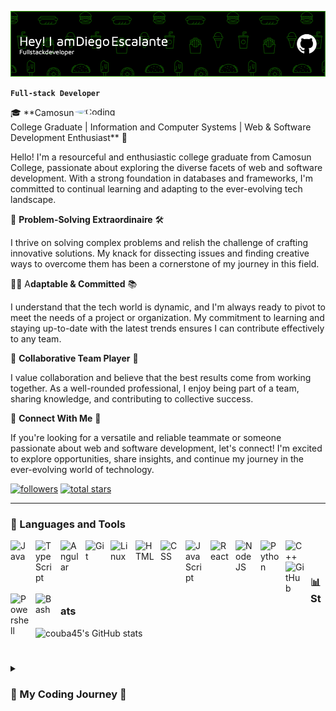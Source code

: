 ![Header](./github-header-image.png)

**`Full-stack Developer`**

<img align="right" alt="Coding" width="400" style="border-radius: 50%;" src="https://media.tenor.com/_ABH4daXFW8AAAAM/lofi.gif"/>
🎓 **Camosun College Graduate | Information and Computer Systems | Web & Software Development Enthusiast** 🚀

Hello! I'm a resourceful and enthusiastic college graduate from Camosun College, passionate about exploring the diverse facets of web and software development. With a strong foundation in databases and frameworks, I'm committed to continual learning and adapting to the ever-evolving tech landscape.

🧩 **Problem-Solving Extraordinaire** 🛠️

I thrive on solving complex problems and relish the challenge of crafting innovative solutions. My knack for dissecting issues and finding creative ways to overcome them has been a cornerstone of my journey in this field.

👨‍💻 A**daptable & Committed** 📚

I understand that the tech world is dynamic, and I'm always ready to pivot to meet the needs of a project or organization. My commitment to learning and staying up-to-date with the latest trends ensures I can contribute effectively to any team.

🤝 **Collaborative Team Player** 🤝

I value collaboration and believe that the best results come from working together. As a well-rounded professional, I enjoy being part of a team, sharing knowledge, and contributing to collective success.

🔗 **Connect With Me** 🔗

If you're looking for a versatile and reliable teammate or someone passionate about web and software development, let's connect! I'm excited to explore opportunities, share insights, and continue my journey in the ever-evolving world of technology.

   <p align="left">
      <a href="https://github.com/couba45?tab=followers">
         <img alt="followers" title="Follow me on Github" src="https://custom-icon-badges.demolab.com/github/followers/couba45?color=236ad3&labelColor=1155ba&style=for-the-badge&logo=person-add&label=Follow&logoColor=white"/></a>
      <a href="https://github.com/couba45?tab=repositories&sort=stargazers">
         <img alt="total stars" title="Total stars on GitHub" src="https://custom-icon-badges.demolab.com/github/stars/couba45?color=55960c&style=for-the-badge&labelColor=488207&logo=star"/></a>
   </p>

---

### 🧰 Languages and Tools

<img align="left" alt="Java" width="30px" style="padding-right:10px;" src="https://cdn.jsdelivr.net/gh/devicons/devicon/icons/java/java-original.svg"/>
<img align="left" alt="TypeScript" width="30px" style="padding-right:10px;" src="https://cdn.jsdelivr.net/gh/devicons/devicon/icons/typescript/typescript-plain.svg" />
<img align="left" alt="Angular" width="30px" style="padding-right:10px;" src="https://cdn.jsdelivr.net/gh/devicons/devicon/icons/angularjs/angularjs-plain.svg" />
<img align="left" alt="Git" width="30px" style="padding-right:10px;" src="https://cdn.jsdelivr.net/gh/devicons/devicon/icons/git/git-original.svg" />
<img align="left" alt="Linux" width="30px" style="padding-right:10px;" src="https://cdn.jsdelivr.net/gh/devicons/devicon/icons/linux/linux-original.svg" />
<img align="left" alt="HTML" width="30px" style="padding-right:10px;" src="https://cdn.jsdelivr.net/gh/devicons/devicon/icons/html5/html5-plain.svg" />
<img align="left" alt="CSS" width="30px" style="padding-right:10px;" src="https://cdn.jsdelivr.net/gh/devicons/devicon/icons/css3/css3-plain.svg" />
<img align="left" alt="JavaScript" width="30px" style="padding-right:10px;" src="https://cdn.jsdelivr.net/gh/devicons/devicon/icons/javascript/javascript-plain.svg" />
<img align="left" alt="React" width="30px" style="padding-right:10px;" src="https://cdn.jsdelivr.net/gh/devicons/devicon/icons/react/react-original.svg" />
<img align="left" alt="NodeJS" width="30px" style="padding-right:10px;" src="https://cdn.jsdelivr.net/gh/devicons/devicon/icons/nodejs/nodejs-original.svg" />
<img align="left" alt="Python" width="30px" style="padding-right:10px;" src="https://cdn.jsdelivr.net/gh/devicons/devicon/icons/python/python-plain.svg" />
<img align="left" alt="C++" width="30px" style="padding-right:10px;" src="https://cdn.jsdelivr.net/gh/devicons/devicon/icons/cplusplus/cplusplus-line.svg" />
<img align="left" alt="GitHub" width="30px" style="padding-right:10px;" src="https://cdn.jsdelivr.net/gh/devicons/devicon/icons/github/github-original.svg" />
<img align="left" alt="Powershell" width="30px" style="padding-right:10px;" src="https://cdn.jsdelivr.net/gh/devicons/devicon/icons/gradle/gradle-plain.svg" />
<img align="left" alt="Bash" width="30px" style="padding-right:10px;" src="https://cdn.jsdelivr.net/gh/devicons/devicon/icons/bash/bash-original.svg" />
<br />

#

### 📊 Stats

![couba45's GitHub stats](https://github-readme-stats.vercel.app/api?username=couba45&show_icons=true&theme=gruvbox)

<!-- ![GitHub Streak](https://streak-stats.demolab.com?user=couba45&theme=gruvbox&border_radius=4.5) -->

#

<details>
 <summary><h3>🚀 My Coding Journey 🚀</h3></summary>
    I'm Diego Escalante, 19 years old, and my coding journey began just before I started college at Camosun College. I was immediately captivated by the world of software development and data structures, with a strong desire to master full-stack development. Since then, I've relentlessly pursued knowledge, immersing myself in various programming languages to build a versatile toolkit. Each line of code I write reinforces my belief in technology's boundless potential, spurring my passion for creating solutions. As my journey unfolds, I'm excited to connect with fellow developers, discuss emerging tech trends, and collaborate on projects that make a meaningful impact in the digital realm. Stay tuned as I continue to explore and share my coding adventures. 🌟🚀
